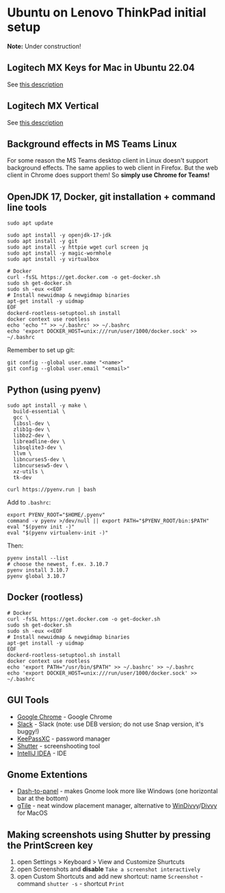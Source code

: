 # Ubuntu on Lenovo ThinkPad initial setup

**Note:** Under construction!

## Logitech MX Keys for Mac in Ubuntu 22.04
See [this description](logitech-mx-keys-ubuntu.md)

## Logitech MX Vertical
See [this description](logitech-mx-vertical-ubuntu.md)
  
## Background effects in MS Teams Linux

For some reason the MS Teams desktop client in Linux doesn't support background effects. The same applies to web client in Firefox. But the web client in Chrome does support them! So **simply use Chrome for Teams!**

## OpenJDK 17, Docker, git installation + command line tools
```shell
sudo apt update
  
sudo apt install -y openjdk-17-jdk
sudo apt install -y git
sudo apt install -y httpie wget curl screen jq
sudo apt install -y magic-wormhole
sudo apt install -y virtualbox

# Docker
curl -fsSL https://get.docker.com -o get-docker.sh
sudo sh get-docker.sh
sudo sh -eux <<EOF
# Install newuidmap & newgidmap binaries
apt-get install -y uidmap
EOF
dockerd-rootless-setuptool.sh install
docker context use rootless
echo 'echo "" >> ~/.bashrc' >> ~/.bashrc
echo 'export DOCKER_HOST=unix:///run/user/1000/docker.sock' >> ~/.bashrc
```

Remember to set up git:
```shell
git config --global user.name "<name>"
git config --global user.email "<email>"
```

## Python (using pyenv)
```shell
sudo apt install -y make \
  build-essential \
  gcc \
  libssl-dev \
  zlib1g-dev \
  libbz2-dev \
  libreadline-dev \
  libsqlite3-dev \
  llvm \
  libncurses5-dev \
  libncursesw5-dev \
  xz-utils \
  tk-dev
  
curl https://pyenv.run | bash
```

Add to `.bashrc`:
```shell
export PYENV_ROOT="$HOME/.pyenv"
command -v pyenv >/dev/null || export PATH="$PYENV_ROOT/bin:$PATH"
eval "$(pyenv init -)"
eval "$(pyenv virtualenv-init -)"
```

Then:
```shell
pyenv install --list
# choose the newest, f.ex. 3.10.7
pyenv install 3.10.7
pyenv global 3.10.7
```
## Docker (rootless)
```shell
# Docker
curl -fsSL https://get.docker.com -o get-docker.sh
sudo sh get-docker.sh
sudo sh -eux <<EOF
# Install newuidmap & newgidmap binaries
apt-get install -y uidmap
EOF
dockerd-rootless-setuptool.sh install
docker context use rootless
echo 'export PATH="/usr/bin/$PATH" >> ~/.bashrc' >> ~/.bashrc
echo 'export DOCKER_HOST=unix:///run/user/1000/docker.sock' >> ~/.bashrc
```
  
## GUI Tools

* [Google Chrome](https://www.google.pl/chrome) - Google Chrome
* [Slack](https://slack.com/downloads/linux) - Slack (note: use DEB version; do not use Snap version, it's buggy!)
* [KeePassXC](https://keepassxc.org/download/#linux) - password manager
* [Shutter](https://shutter-project.org/downloads/third-party-packages/) - screenshooting tool
* [IntelliJ IDEA](https://www.jetbrains.com/idea/download/#section=linux) - IDE


## Gnome Extentions

* [Dash-to-panel](https://extensions.gnome.org/extension/1160/dash-to-panel/) - makes Gnome look more like Windows (one horizontal bar at the bottom)
* [gTile](https://extensions.gnome.org/extension/28/gtile/) - neat window placement manager, alternative to [WinDivvy](https://mizage.com/windivvy/)/[Divvy](https://mizage.com/divvy/) for MacOS

## Making screenshots using Shutter by pressing the PrintScreen key
 1. open Settings > Keyboard > View and Customize Shurtcuts
 2. open Screenshots and **disable** `Take a screenshot interactively`
 3. open Custom Shortcuts  and add new shortcut: name `Screenshot` - command `shutter -s` - shortcut `Print`

